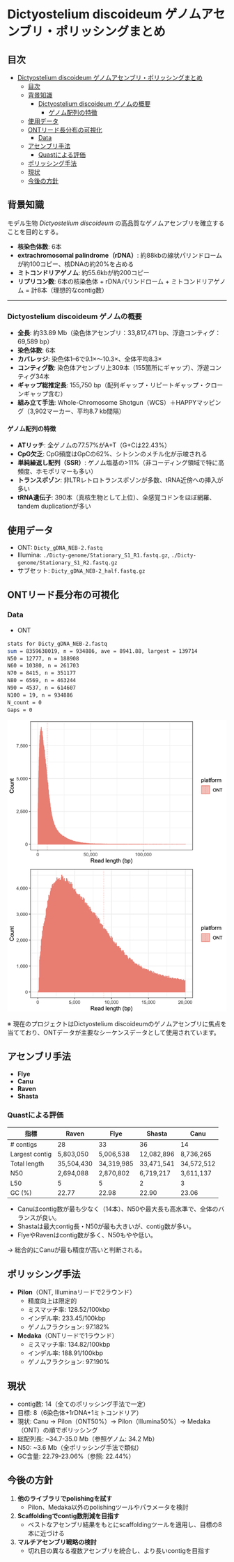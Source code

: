 # Dictyostelium discoideum ゲノムアセンブリ・ポリッシングまとめ

## 目次
- [Dictyostelium discoideum ゲノムアセンブリ・ポリッシングまとめ](#dictyostelium-discoideum-ゲノムアセンブリポリッシングまとめ)
  - [目次](#目次)
  - [背景知識](#背景知識)
    - [Dictyostelium discoideum ゲノムの概要](#dictyostelium-discoideum-ゲノムの概要)
      - [ゲノム配列の特徴](#ゲノム配列の特徴)
  - [使用データ](#使用データ)
  - [ONTリード長分布の可視化](#ontリード長分布の可視化)
    - [Data](#data)
  - [アセンブリ手法](#アセンブリ手法)
    - [Quastによる評価](#quastによる評価)
  - [ポリッシング手法](#ポリッシング手法)
  - [現状](#現状)
  - [今後の方針](#今後の方針)

## 背景知識

モデル生物 _Dictyostelium discoideum_ の高品質なゲノムアセンブリを確立することを目的とする。

- **核染色体数**: 6本
- **extrachromosomal palindrome（rDNA）**: 約88kbの線状パリンドロームが約100コピー、核DNAの約20%を占める
- **ミトコンドリアゲノム**: 約55.6kbが約200コピー
- **リプリコン数**: 6本の核染色体 + rDNAパリンドローム + ミトコンドリアゲノム = 計8本（理想的なcontig数）

---

### Dictyostelium discoideum ゲノムの概要

- **全長**: 約33.89 Mb（染色体アセンブリ：33,817,471 bp、浮遊コンティグ：69,589 bp）
- **染色体数**: 6本
- **カバレッジ**: 染色体1–6で9.1×～10.3×、全体平均8.3×
- **コンティグ数**: 染色体アセンブリ上309本（155箇所にギャップ）、浮遊コンティグ34本
- **ギャップ総推定長**: 155,750 bp（配列ギャップ・リピートギャップ・クローンギャップ含む）
- **組み立て手法**: Whole-Chromosome Shotgun（WCS）＋HAPPYマッピング（3,902マーカー、平均8.7 kb間隔）

#### ゲノム配列の特徴
- **ATリッチ**: 全ゲノムの77.57%がA+T（G+Cは22.43%）
- **CpG欠乏**: CpG頻度はGpCの62%、シトシンのメチル化が示唆される
- **単純繰返し配列（SSR）**: ゲノム塩基の>11%（非コーディング領域で特に高頻度、ホモポリマーも多い）
- **トランスポゾン**: 非LTRレトロトランスポゾンが多数、tRNA近傍への挿入が多い
- **tRNA遺伝子**: 390本（真核生物として上位）、全感覚コドンをほぼ網羅、tandem duplicationが多い

## 使用データ

- ONT: `Dicty_gDNA_NEB-2.fastq`
- Illumina: `./Dicty-genome/Stationary_S1_R1.fastq.gz`, `./Dicty-genome/Stationary_S1_R2.fastq.gz`
- サブセット: `Dicty_gDNA_NEB-2_half.fastq.gz`

## ONTリード長分布の可視化

### Data

- ONT

```bash
stats for Dicty_gDNA_NEB-2.fastq
sum = 8359638019, n = 934886, ave = 8941.88, largest = 139714
N50 = 12777, n = 188908
N60 = 10380, n = 261703
N70 = 8415, n = 351177
N80 = 6569, n = 463244
N90 = 4537, n = 614607
N100 = 19, n = 934886
N_count = 0
Gaps = 0
```

![read-length](../public/read-length/image.png)


※ 現在のプロジェクトはDictyostelium discoideumのゲノムアセンブリに焦点を当てており、ONTデータが主要なシーケンスデータとして使用されています。

## アセンブリ手法

- **Flye**
- **Canu**
- **Raven**
- **Shasta**

### Quastによる評価

| 指標                | Raven   | Flye    | Shasta   | Canu     |
|---------------------|---------|---------|----------|----------|
| # contigs           | 28      | 33      | 36       | 14       |
| Largest contig      | 5,803,050 | 5,006,538 | 12,082,896 | 8,736,265 |
| Total length        | 35,504,430 | 34,319,985 | 33,471,541 | 34,572,512 |
| N50                 | 2,694,088 | 2,870,802 | 6,719,217 | 3,611,137 |
| L50                 | 5       | 5       | 2        | 3        |
| GC (%)              | 22.77   | 22.98   | 22.90    | 23.06    |

- Canuはcontig数が最も少なく（14本）、N50や最大長も高水準で、全体のバランスが良い。
- Shastaは最大contig長・N50が最も大きいが、contig数が多い。
- FlyeやRavenはcontig数が多く、N50もやや低い。

→ 総合的にCanuが最も精度が高いと判断される。

## ポリッシング手法

- **Pilon**（ONT, Illuminaリードで2ラウンド）
  - 精度向上は限定的
  - ミスマッチ率: 128.52/100kbp
  - インデル率: 233.45/100kbp
  - ゲノムフラクション: 97.182%
- **Medaka**（ONTリードで1ラウンド）
  - ミスマッチ率: 134.82/100kbp
  - インデル率: 188.91/100kbp
  - ゲノムフラクション: 97.190%

## 現状

- contig数: 14（全てのポリッシング手法で一定）
- 目標: 8（6染色体+1rDNA+1ミトコンドリア）
- 現状: Canu → Pilon（ONT50%）→ Pilon（Illumina50%）→ Medaka（ONT）の順でポリッシング
- 総配列長: ~34.7-35.0 Mb（参照ゲノム: 34.2 Mb）
- N50: ~3.6 Mb（全ポリッシング手法で類似）
- GC含量: 22.79-23.06%（参照: 22.44%）

## 今後の方針

1. **他のライブラリでpolishingを試す**
   - Pilon、Medaka以外のpolishingツールやパラメータを検討
1. **Scaffoldingでcontig数削減を目指す**
   - ベストなアセンブリ結果をもとにscaffoldingツールを適用し、目標の8本に近づける
3. **マルチアセンブリ戦略の検討**
   - 切れ目の異なる複数アセンブリを統合し、より長いcontigを目指す
